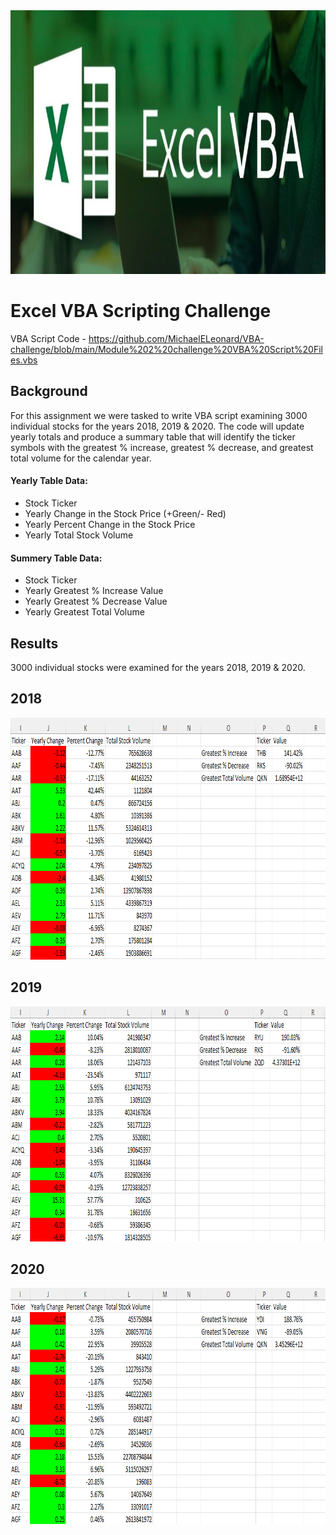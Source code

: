 <img src="Pics/Header.png" width="808" height="422">

# Excel VBA Scripting Challenge
VBA Script Code - https://github.com/MichaelELeonard/VBA-challenge/blob/main/Module%202%20challenge%20VBA%20Script%20Files.vbs

## Background
For this assignment we were tasked to write VBA script examining 3000 individual stocks for the years 2018, 2019 & 2020.  The code will update yearly totals and produce a summary table that will identify the ticker symbols with the greatest % increase, greatest % decrease, and greatest total volume for the calendar year.

#### Yearly Table Data:
* Stock Ticker
* Yearly Change in the Stock Price (+Green/- Red)
* Yearly Percent Change in the Stock Price
* Yearly Total Stock Volume 

#### Summery Table Data:
* Stock Ticker
* Yearly Greatest % Increase Value
* Yearly Greatest % Decrease Value
* Yearly Greatest Total Volume


## Results
3000 individual stocks were examined for the years 2018, 2019 & 2020.


## 2018 
<img src="Pics/2018 Results.png" width="844" height="387">


## 2019
<img src="Pics/2019 Results.png" width="852" height="376">



## 2020
<img src="Pics/2020 Results.png" width="843" height="378">

